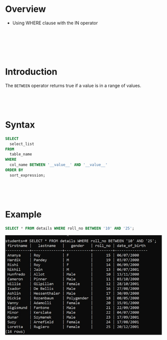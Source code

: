 # Overview

- Using WHERE clause with the IN operator

&nbsp;

&nbsp;

&nbsp;

# Introduction

The `BETWEEN` operator returns true if a value is in a range of values.

&nbsp;

&nbsp;

# Syntax

```sql
SELECT
  select_list
FROM
  table_name
WHERE
  col_name BETWEEN '__value__' AND '__value__'
ORDER BY
  sort_expression;
```

&nbsp;

&nbsp;

# Example

```sql
SELECT * FROM details WHERE roll_no BETWEEN '10' AND '25';
```

<img src="../../assets/Where/between.jpg">

&nbsp;

&nbsp;
